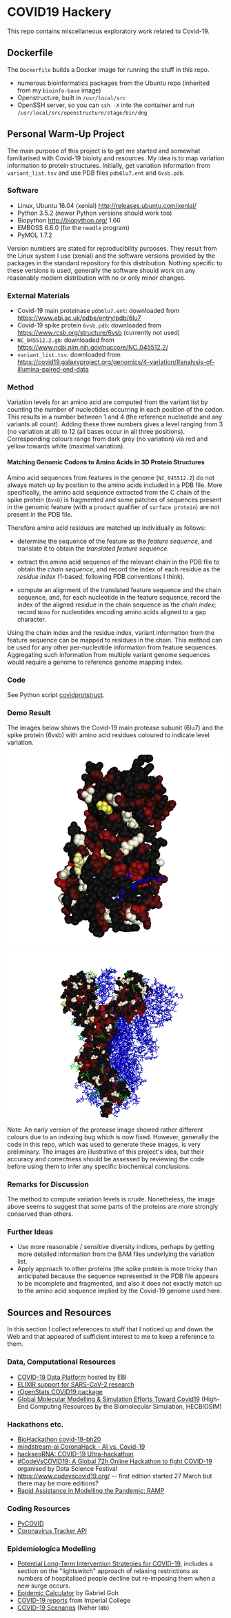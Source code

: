 # COVID19 Hackery

This repo contains miscellaneous exploratory work related to Covid-19.

## Dockerfile

The `Dockerfile` builds a Docker image for running the stuff in this
repo.
* numerous bioinformatics packages from the Ubuntu repo (inherited
  from my `bioinfo-base` image)
* Openstructure, built in `/usr/local/src`
* OpenSSH server, so you can `ssh -X` into the container and run
  `/usr/local/src/openstructure/stage/bin/dng`


## Personal Warm-Up Project

The main purpose of this project is to get me started and somewhat
familiarised with Covid-19 bioloty and resources. My idea is to map
variation information to protein structures. Initially, get variation
information from `variant_list.tsv` and use PDB files `pdb6lu7.ent`
and `6vsb.pdb`.

### Software

* Linux, Ubuntu 16.04 (xenial) http://releases.ubuntu.com/xenial/
* Python 3.5.2 (newer Python versions should work too)
* Biopython http://biopython.org/ 1.66
* EMBOSS 6.6.0 (for the `needle` program)
* PyMOL 1.7.2

Version numbers are stated for reproducibility purposes. They result
from the Linux system I use (xenial) and the software versions
provided by the packages in the standard repository for this
distribution. Nothing specific to these versions is used, generally
the software should work on any reasonably modern distribution with no
or only minor changes.


### External Materials

* Covid-19 main proteinase `pdb6lu7.ent`: downloaded from
  https://www.ebi.ac.uk/pdbe/entry/pdb/6lu7
* Covid-19 spike protein `6vsb.pdb`: downloaded from
  https://www.rcsb.org/structure/6vsb (currently not used)
* `NC_045512.2.gb`: downloaded from
  https://www.ncbi.nlm.nih.gov/nuccore/NC_045512.2/
* `variant_list.tsv`: downloaded from
  https://covid19.galaxyproject.org/genomics/4-variation/#analysis-of-illumina-paired-end-data

### Method

Variation levels for an amino acid are computed from the variant list
by counting the number of nucleotides occurring in each position of
the codon. This results in a number between 1 and 4 (the reference
nucleotide and any variants all count). Adding these three numbers
gives a level ranging from 3 (no variation at all) to 12 (all bases
occur in all three positions). Corresponding colours range from dark
grey (no variation) via red and yellow towards white (maximal
variation).

#### Matching Genomic Codons to Amino Acids in 3D Protein Structures

Amino acid sequences from features in the genome (`NC_045512.2`) do
not always match up by position to the amino acids included in a PDB
file. More specifically, the amino acid sequence extracted from the C
chain of the spike protein (`6vsb`) is fragmented and some patches of
sequences present in the genomic feature (with a `product` qualifier
of `surface protein`) are not present in the PDB file.

Therefore amino acid residues are matched up individually as follows:

* determine the sequence of the feature as the _feature sequence_, and
  translate it to obtain the _translated feature sequence_.

* extract the amino acid sequence of the relevant chain in the PDB
  file to obtain the _chain sequence_, and record the index of each
  residue as the _residue index_ (1-based, following PDB conventions I
  think).

* compute an alignment of the translated feature sequence and the chain
  sequence, and, for each nucleotide in the feature sequence, record
  the index of the aligned residue in the chain sequence as the
  _chain index_; record `None` for nucleotides encoding amino acids
  aligned to a gap character.

Using the chain index and the residue index, variant information from
the feature sequence can be mapped to residues in the chain. This
method can be used for any other per-nucleotide information from
feature sequences. Aggregating such information from multiple variant
genome sequences would require a genome to reference genome mapping
index.

### Code

See Python script [covidprotstruct](covidprotstruct).

### Demo Result

The images below shows the Covid-19 main protease subunit (6lu7) and
the spike protein (6vsb) with amino acid residues coloured to indicate
level variation.

![Covid-19 main protease](mpro.png)
![Covid-19 spike protein](spike.png)

Note: An early version of the protease image showed rather different
colours due to an indexing bug which is now fixed. However, generally
the code in this repo, which was used to generate these images, is
very preliminary. The images are illustrative of this project's idea,
but their accuracy and correctness should be assessed by reviewing the
code before using them to infer any specific biochemical conclusions.

### Remarks for Discussion

The method to compute variation levels is crude. Nonetheless, the
image above seems to suggest that some parts of the proteins are more
strongly conserved than others.

### Further Ideas

* Use more reasonable / sensitive diversity indices, perhaps by
  getting more detailed information from the BAM files underlying the
  variation list.
* Apply approach to other proteins (the spike protein is more tricky
  than anticipated because the sequence represented in the PDB file
  appears to be incomplete and fragmented, and also it does not
  exactly match up to the amino acid sequence implied by the Covid-19
  genome used here.


## Sources and Resources

In this section I collect references to stuff that I noticed up and
down the Web and that appeared of sufficient interest to me to keep a
reference to them. 

### Data, Computational Resources

* [COVID-19 Data Platform](https://www.ebi.ac.uk/covid-19) hosted by EBI
* [ELIXIR support for SARS-CoV-2 research](https://elixir-europe.org/covid-19-resources)
* [rOpenStats COVID19 package](https://github.com/rOpenStats/COVID19)
* [Global Molecular Modelling & Simulation Efforts Toward Covid19](http://www.hecbiosim.ac.uk/covid-19) (High-End Computing Resources by the Biomolecular Simulation, HECBIOSIM)

### Hackathons etc.

* [ BioHackathon covid-19-bh20](https://github.com/virtual-biohackathons/covid-19-bh20/wiki)
* [mindstream-ai CoronaHack - AI vs.
  Covid-19](https://www.eventbrite.com/e/coronahack-ai-vs-covid-19-tickets-99337559314)
* [hackseqRNA: COVID-19 Ultra-hackathon](https://www.hackseq.com/rna)
* [#CodeVsCOVID19: A Global 72h Online Hackathon to fight
  COVID-19](https://www.meetup.com/Data-Science-Festival-London/events/269622757/)
  organised by Data Science Festival
* https://www.codevscovid19.org/ -- first edition started 27 March but there may be more editions?
* [Rapid Assistance in Modelling the Pandemic: RAMP](https://epcced.github.io/ramp/)

### Coding Resources

* [PyCOVID](https://github.com/sudharshan-ashok/pycovid)
* [Coronavirus Tracker API](https://github.com/ExpDev07/coronavirus-tracker-api)


### Epidemiologica Modelling

* [Potential Long-Term Intervention Strategies for
  COVID-19](https://covid-measures.github.io/), includes a section on
  the "lightswitch" approach of relaxing restrictions as numbers of
  hospitalised people decline but re-imposing them when a new surge
  occurs.
* [Epidemic Calculator](https://gabgoh.github.io/COVID/index.html) by Gabriel Goh
* [COVID-19 reports](https://www.imperial.ac.uk/mrc-global-infectious-disease-analysis/news--wuhan-coronavirus/) from Imperial College
* [COVID-19 Scenarios](https://neherlab.org/covid19/) (Neher lab)